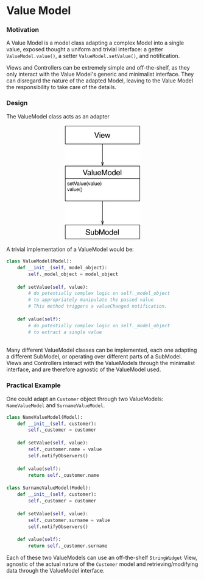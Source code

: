 # Value Model

### Motivation

A Value Model is a model class adapting a complex Model into 
a single value, exposed thought a uniform and trivial interface:
a getter ``ValueModel.value()``, a setter ``ValueModel.setValue()``, 
and notification. 

Views and Controllers can be extremely simple and off-the-shelf,
as they only interact with the Value Model's generic and minimalist 
interface. They can disregard the nature of the adapted Model, 
leaving to the Value Model the responsibility to take care of the details.

### Design

The ValueModel class acts as an adapter

<p align="center">
    <img src="images/value_model/value_model.png" width=200 />
</p>

A trivial implementation of a ValueModel would be:

```python
class ValueModel(Model):
    def __init__(self, model_object):
        self._model_object = model_object
    
    def setValue(self, value):
        # do potentially complex logic on self._model_object
        # to appropriately manipulate the passed value
        # This method triggers a valueChanged notification.
        
    def value(self):
        # do potentially complex logic on self._model_object
        # to extract a single value
    
```

Many different ValueModel classes can be implemented, each one
adapting a different SubModel, or operating over different parts of a SubModel.
Views and Controllers interact with the ValueModels through the minimalist interface, and are therefore agnostic of the ValueModel used.

### Practical Example

One could adapt an ``Customer`` object through two ValueModels: ``NameValueModel`` and ``SurnameValueModel``. 

```python
class NameValueModel(Model):
    def __init__(self, customer):
        self._customer = customer
    
    def setValue(self, value):
        self._customer.name = value
        self.notifyObservers()
        
    def value(self):
        return self._customer.name
        
class SurnameValueModel(Model):
    def __init__(self, customer):
        self._customer = customer
    
    def setValue(self, value):
        self._customer.surname = value
        self.notifyObservers()
        
    def value(self):
        return self._customer.surname
```

Each of these two ValueModels can use an off-the-shelf 
``StringWidget`` View, agnostic of the actual nature of the ``Customer`` model and retrieving/modifying data through the ValueModel interface.


